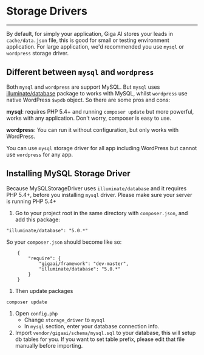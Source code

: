 # Storage Drivers
---
By default, for simply your application, Giga AI stores your leads in `cache/data.json` file, this is good for small or testing environment application. For large application, we'd recommended you use `mysql` or `wordpress` storage driver.

## Different between `mysql` and `wordpress`

Both `mysql` and `wordpress` are support MySQL. But `mysql` uses [illuminate/database](https://github.com/illuminate/database) package to works with MySQL, whilst `wordpress` use native WordPress `$wpdb` object. So there are some pros and cons:

**mysql**: requires PHP 5.4+ and running `composer update` but more powerful, works with any application. Don't worry, composer is easy to use.

**wordpress**: You can run it without configuration, but only works with WordPress.

You can use `mysql` storage driver for all app including WordPress but cannot use `wordpress` for any app.

## Installing MySQL Storage Driver

Because MySQLStorageDriver uses `illuminate/database` and it requires PHP 5.4+, before you installing `mysql` driver. Please make sure your server is running PHP 5.4+

1. Go to your project root in the same directory with `composer.json`, and add this package:
```
"illuminate/database": "5.0.*"
```
So your `composer.json` should become like so:
```
    {
        "require": {
            "gigaai/framework": "dev-master",
            "illuminate/database": "5.0.*"
        }
    }
```
1. Then update packages
```
composer update
```
1. Open `config.php`
    - Change `storage_driver` to `mysql`
    - In `mysql` section, enter your database connection info.
1. Import `vendor/gigaai/schema/mysql.sql` to your database, this will setup db tables for you. If you want to set table prefix, please edit that file manually before importing.
